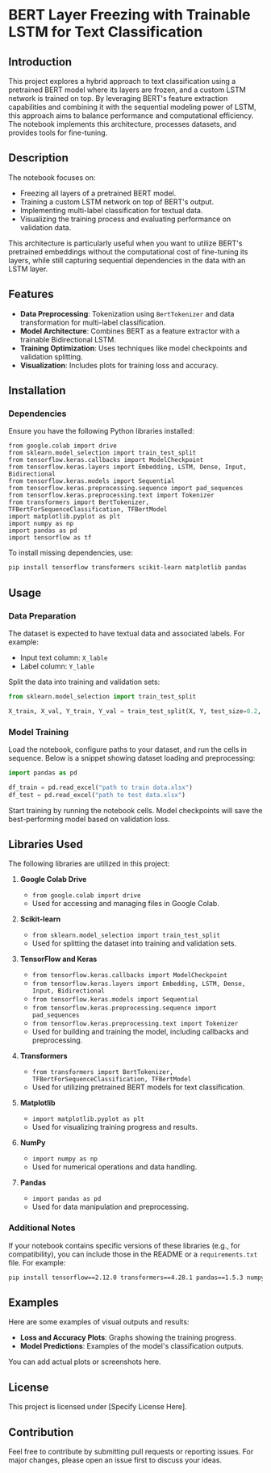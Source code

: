 # BERT Layer Freezing with Trainable LSTM for Text Classification

## Introduction
This project explores a hybrid approach to text classification using a pretrained BERT model where its layers are frozen, and a custom LSTM network is trained on top. By leveraging BERT's feature extraction capabilities and combining it with the sequential modeling power of LSTM, this approach aims to balance performance and computational efficiency. The notebook implements this architecture, processes datasets, and provides tools for fine-tuning.

## Description
The notebook focuses on:
- Freezing all layers of a pretrained BERT model.
- Training a custom LSTM network on top of BERT's output.
- Implementing multi-label classification for textual data.
- Visualizing the training process and evaluating performance on validation data.

This architecture is particularly useful when you want to utilize BERT's pretrained embeddings without the computational cost of fine-tuning its layers, while still capturing sequential dependencies in the data with an LSTM layer.

## Features
- **Data Preprocessing**: Tokenization using `BertTokenizer` and data transformation for multi-label classification.
- **Model Architecture**: Combines BERT as a feature extractor with a trainable Bidirectional LSTM.
- **Training Optimization**: Uses techniques like model checkpoints and validation splitting.
- **Visualization**: Includes plots for training loss and accuracy.

## Installation

### Dependencies
Ensure you have the following Python libraries installed:
```
from google.colab import drive
from sklearn.model_selection import train_test_split
from tensorflow.keras.callbacks import ModelCheckpoint
from tensorflow.keras.layers import Embedding, LSTM, Dense, Input, Bidirectional
from tensorflow.keras.models import Sequential
from tensorflow.keras.preprocessing.sequence import pad_sequences
from tensorflow.keras.preprocessing.text import Tokenizer
from transformers import BertTokenizer, TFBertForSequenceClassification, TFBertModel
import matplotlib.pyplot as plt
import numpy as np
import pandas as pd
import tensorflow as tf
```

To install missing dependencies, use:
```bash
pip install tensorflow transformers scikit-learn matplotlib pandas
```

## Usage

### Data Preparation
The dataset is expected to have textual data and associated labels. For example:
- Input text column: `X_lable`
- Label column: `Y_lable`

Split the data into training and validation sets:
```python
from sklearn.model_selection import train_test_split

X_train, X_val, Y_train, Y_val = train_test_split(X, Y, test_size=0.2, random_state=42)
```

### Model Training
Load the notebook, configure paths to your dataset, and run the cells in sequence. Below is a snippet showing dataset loading and preprocessing:
```python
import pandas as pd

df_train = pd.read_excel("path to train data.xlsx")
df_test = pd.read_excel("path to test data.xlsx")

```

Start training by running the notebook cells. Model checkpoints will save the best-performing model based on validation loss.

## Libraries Used
The following libraries are utilized in this project:

1. **Google Colab Drive**  
   - `from google.colab import drive`  
   - Used for accessing and managing files in Google Colab.  

2. **Scikit-learn**  
   - `from sklearn.model_selection import train_test_split`  
   - Used for splitting the dataset into training and validation sets.  

3. **TensorFlow and Keras**  
   - `from tensorflow.keras.callbacks import ModelCheckpoint`  
   - `from tensorflow.keras.layers import Embedding, LSTM, Dense, Input, Bidirectional`  
   - `from tensorflow.keras.models import Sequential`  
   - `from tensorflow.keras.preprocessing.sequence import pad_sequences`  
   - `from tensorflow.keras.preprocessing.text import Tokenizer`  
   - Used for building and training the model, including callbacks and preprocessing.  

4. **Transformers**  
   - `from transformers import BertTokenizer, TFBertForSequenceClassification, TFBertModel`  
   - Used for utilizing pretrained BERT models for text classification.  

5. **Matplotlib**  
   - `import matplotlib.pyplot as plt`  
   - Used for visualizing training progress and results.  

6. **NumPy**  
   - `import numpy as np`  
   - Used for numerical operations and data handling.  

7. **Pandas**  
   - `import pandas as pd`  
   - Used for data manipulation and preprocessing.  

### Additional Notes
If your notebook contains specific versions of these libraries (e.g., for compatibility), you can include those in the README or a `requirements.txt` file. For example:
```bash
pip install tensorflow==2.12.0 transformers==4.28.1 pandas==1.5.3 numpy==1.23.5 matplotlib==3.6.2 scikit-learn==1.2.2
```

## Examples
Here are some examples of visual outputs and results:
- **Loss and Accuracy Plots**: Graphs showing the training progress.
- **Model Predictions**: Examples of the model's classification outputs.

You can add actual plots or screenshots here.

## License
This project is licensed under [Specify License Here].

## Contribution
Feel free to contribute by submitting pull requests or reporting issues. For major changes, please open an issue first to discuss your ideas.

